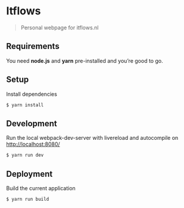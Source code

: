 Itflows
===========

> Personal webpage for itflows.nl

## Requirements
You need <b>node.js</b> and <b>yarn</b> pre-installed and you’re good to go.

## Setup
Install dependencies
```sh
$ yarn install
```

## Development
Run the local webpack-dev-server with livereload and autocompile on [http://localhost:8080/](http://localhost:8080/)
```sh
$ yarn run dev
```
## Deployment
Build the current application
```sh
$ yarn run build
```
